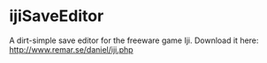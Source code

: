 # ijiSaveEditor
A dirt-simple save editor for the freeware game Iji.  Download it here: http://www.remar.se/daniel/iji.php

